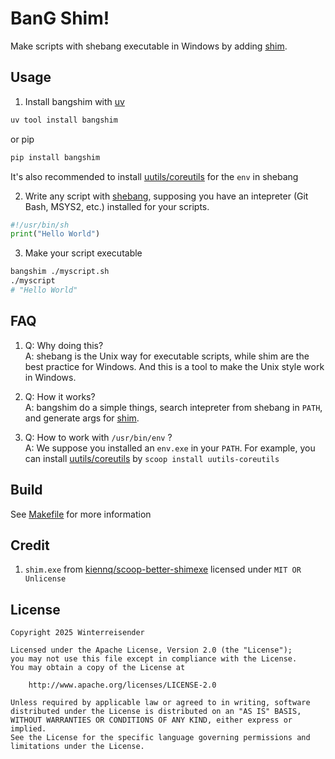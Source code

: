 # BanG Shim!

Make scripts with shebang executable in Windows by adding [shim](https://docs.chocolatey.org/en-us/features/shim/).

## Usage
1. Install bangshim with [uv](https://docs.astral.sh/uv/)
```sh
uv tool install bangshim
```
or pip
```sh
pip install bangshim
```
It's also recommended to install [uutils/coreutils](https://github.com/uutils/coreutils) for the `env` in shebang

2. Write any script with [shebang](https://www.in-ulm.de/~mascheck/various/shebang/), supposing you have an intepreter (Git Bash, MSYS2, etc.) installed for your scripts.

```python
#!/usr/bin/sh
print("Hello World")
```

3. Make your script executable
```sh
bangshim ./myscript.sh
./myscript
# "Hello World"
```


## FAQ

1. Q: Why doing this?  
A: shebang is the Unix way for executable scripts, while shim are the best practice for Windows. And this is a tool to make the Unix style work in Windows. 


2. Q: How it works?  
A: bangshim do a simple things, search intepreter from shebang in `PATH`, and generate args for [shim](https://docs.chocolatey.org/en-us/features/shim/).

3. Q: How to work with `/usr/bin/env` ?  
A: We suppose you installed an `env.exe` in your `PATH`. For example, you can install [uutils/coreutils](https://github.com/uutils/coreutils) by `scoop install uutils-coreutils`


## Build

See [Makefile](Makefile) for more information

## Credit
1. `shim.exe` from [kiennq/scoop-better-shimexe](https://github.com/kiennq/scoop-better-shimexe) licensed under `MIT OR Unlicense`

## License

    Copyright 2025 Winterreisender

    Licensed under the Apache License, Version 2.0 (the "License");
    you may not use this file except in compliance with the License.
    You may obtain a copy of the License at

        http://www.apache.org/licenses/LICENSE-2.0

    Unless required by applicable law or agreed to in writing, software
    distributed under the License is distributed on an "AS IS" BASIS,
    WITHOUT WARRANTIES OR CONDITIONS OF ANY KIND, either express or implied.
    See the License for the specific language governing permissions and
    limitations under the License.
